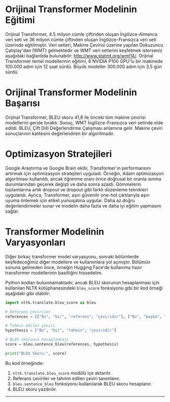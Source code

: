 # Orijinal Transformer Modelinin Eğitimi

Orijinal Transformer, 4.5 milyon cümle çiftinden oluşan İngilizce-Almanca veri seti ve 36 milyon cümle çiftinden oluşan İngilizce-Fransızca veri seti üzerinde eğitilmiştir. Veri setleri, Makine Çevirisi üzerine yapılan Dokuzuncu Çalıştay'dan (WMT) gelmektedir ve WMT veri setlerini keşfetmek isterseniz aşağıdaki bağlantıda bulunabilir: http://www.statmt.org/wmt14/. Orijinal Transformer temel modellerinin eğitimi, 8 NVIDIA P100 GPU'lu bir makinede 100.000 adım için 12 saat sürdü. Büyük modeller 300.000 adım için 3,5 gün sürdü.

# Orijinal Transformer Modelinin Başarısı

Orijinal Transformer, BLEU skoru 41,8 ile önceki tüm makine çevirisi modellerini geride bıraktı. Sonuç, WMT İngilizce-Fransızca veri setinde elde edildi. BLEU, Çift Dilli Değerlendirme Çalışması anlamına gelir. Makine çeviri sonuçlarının kalitesini değerlendiren bir algoritmadır.

# Optimizasyon Stratejileri

Google Araştırma ve Google Brain ekibi, Transformer'ın performansını artırmak için optimizasyon stratejileri uyguladı. Örneğin, Adam optimizasyon algoritması kullanıldı, ancak öğrenme oranı önce doğrusal bir oranla ısınma durumlarından geçerek değişti ve daha sonra azaldı. Gömmelerin toplamlarına artık dropout ve dropout gibi farklı düzenleme teknikleri uygulandı. Ayrıca, Transformer, aşırı güvenilir one-hot çıktılarıyla aşırı uyuma önlemek için etiket yumuşatma uygular. Daha az doğru değerlendirmeler sunar ve modelin daha fazla ve daha iyi eğitim yapmasını sağlar.

# Transformer Modelinin Varyasyonları

Diğer birkaç transformer model varyasyonu, sonraki bölümlerde keşfedeceğimiz diğer modellere ve kullanımlara yol açmıştır. Bölümün sonuna gelmeden önce, örneğin Hugging Face'de kullanıma hazır transformer modellerinin basitliğini hissedelim.

Python kodları bulunmamaktadır, ancak BLEU skorunun hesaplanması için kullanılan NLTK kütüphanesindeki `bleu_score` fonksiyonu gibi bir kod örneği aşağıdaki gibi olabilir:

```python
import nltk.translate.bleu_score as bleu

# Referans çeviriler
references = [["Bu", "bir", "referans", "çeviridir"], ["Bu", "başka", "bir", "referans", "çeviridir"]]

# Tahmin edilen çeviri
hypothesis = ["Bu", "bir", "tahmin", "çeviridir"]

# BLEU skorunun hesaplanması
score = bleu.sentence_bleu(references, hypothesis)

print("BLEU Skoru:", score)
```

Bu kod örneğinde:

1. `nltk.translate.bleu_score` modülü içe aktarılır.
2. Referans çeviriler ve tahmin edilen çeviri tanımlanır.
3. `bleu.sentence_bleu` fonksiyonu kullanılarak BLEU skoru hesaplanır.
4. BLEU skoru yazdırılır.

---


